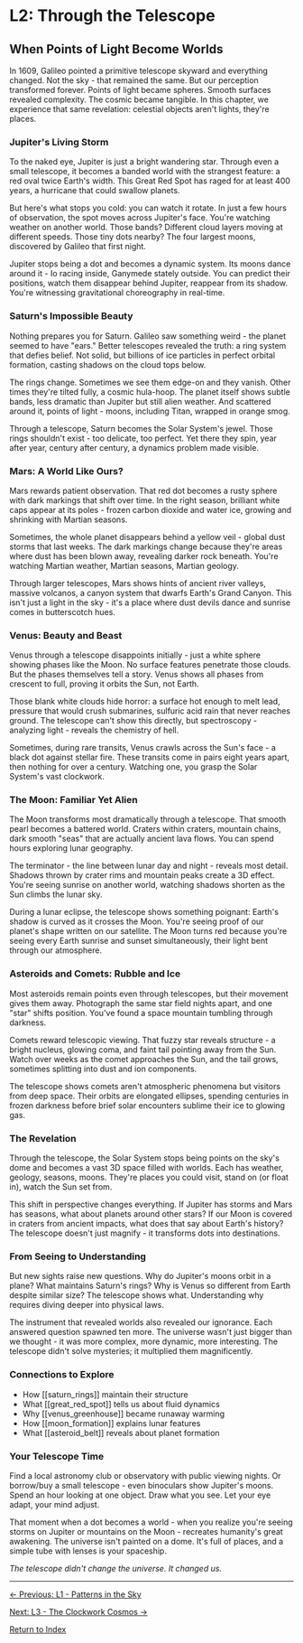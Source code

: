 # L2: Through the Telescope

## When Points of Light Become Worlds

In 1609, Galileo pointed a primitive telescope skyward and everything changed. Not the sky - that remained the same. But our perception transformed forever. Points of light became spheres. Smooth surfaces revealed complexity. The cosmic became tangible. In this chapter, we experience that same revelation: celestial objects aren't lights, they're places.

### Jupiter's Living Storm

To the naked eye, Jupiter is just a bright wandering star. Through even a small telescope, it becomes a banded world with the strangest feature: a red oval twice Earth's width. This Great Red Spot has raged for at least 400 years, a hurricane that could swallow planets.

But here's what stops you cold: you can watch it rotate. In just a few hours of observation, the spot moves across Jupiter's face. You're watching weather on another world. Those bands? Different cloud layers moving at different speeds. Those tiny dots nearby? The four largest moons, discovered by Galileo that first night.

Jupiter stops being a dot and becomes a dynamic system. Its moons dance around it - Io racing inside, Ganymede stately outside. You can predict their positions, watch them disappear behind Jupiter, reappear from its shadow. You're witnessing gravitational choreography in real-time.

### Saturn's Impossible Beauty

Nothing prepares you for Saturn. Galileo saw something weird - the planet seemed to have "ears." Better telescopes revealed the truth: a ring system that defies belief. Not solid, but billions of ice particles in perfect orbital formation, casting shadows on the cloud tops below.

The rings change. Sometimes we see them edge-on and they vanish. Other times they're tilted fully, a cosmic hula-hoop. The planet itself shows subtle bands, less dramatic than Jupiter but still alien weather. And scattered around it, points of light - moons, including Titan, wrapped in orange smog.

Through a telescope, Saturn becomes the Solar System's jewel. Those rings shouldn't exist - too delicate, too perfect. Yet there they spin, year after year, century after century, a dynamics problem made visible.

### Mars: A World Like Ours?

Mars rewards patient observation. That red dot becomes a rusty sphere with dark markings that shift over time. In the right season, brilliant white caps appear at its poles - frozen carbon dioxide and water ice, growing and shrinking with Martian seasons.

Sometimes, the whole planet disappears behind a yellow veil - global dust storms that last weeks. The dark markings change because they're areas where dust has been blown away, revealing darker rock beneath. You're watching Martian weather, Martian seasons, Martian geology.

Through larger telescopes, Mars shows hints of ancient river valleys, massive volcanos, a canyon system that dwarfs Earth's Grand Canyon. This isn't just a light in the sky - it's a place where dust devils dance and sunrise comes in butterscotch hues.

### Venus: Beauty and Beast

Venus through a telescope disappoints initially - just a white sphere showing phases like the Moon. No surface features penetrate those clouds. But the phases themselves tell a story. Venus shows all phases from crescent to full, proving it orbits the Sun, not Earth.

Those blank white clouds hide horror: a surface hot enough to melt lead, pressure that would crush submarines, sulfuric acid rain that never reaches ground. The telescope can't show this directly, but spectroscopy - analyzing light - reveals the chemistry of hell.

Sometimes, during rare transits, Venus crawls across the Sun's face - a black dot against stellar fire. These transits come in pairs eight years apart, then nothing for over a century. Watching one, you grasp the Solar System's vast clockwork.

### The Moon: Familiar Yet Alien

The Moon transforms most dramatically through a telescope. That smooth pearl becomes a battered world. Craters within craters, mountain chains, dark smooth "seas" that are actually ancient lava flows. You can spend hours exploring lunar geography.

The terminator - the line between lunar day and night - reveals most detail. Shadows thrown by crater rims and mountain peaks create a 3D effect. You're seeing sunrise on another world, watching shadows shorten as the Sun climbs the lunar sky.

During a lunar eclipse, the telescope shows something poignant: Earth's shadow is curved as it crosses the Moon. You're seeing proof of our planet's shape written on our satellite. The Moon turns red because you're seeing every Earth sunrise and sunset simultaneously, their light bent through our atmosphere.

### Asteroids and Comets: Rubble and Ice

Most asteroids remain points even through telescopes, but their movement gives them away. Photograph the same star field nights apart, and one "star" shifts position. You've found a space mountain tumbling through darkness.

Comets reward telescopic viewing. That fuzzy star reveals structure - a bright nucleus, glowing coma, and faint tail pointing away from the Sun. Watch over weeks as the comet approaches the Sun, and the tail grows, sometimes splitting into dust and ion components.

The telescope shows comets aren't atmospheric phenomena but visitors from deep space. Their orbits are elongated ellipses, spending centuries in frozen darkness before brief solar encounters sublime their ice to glowing gas.

### The Revelation

Through the telescope, the Solar System stops being points on the sky's dome and becomes a vast 3D space filled with worlds. Each has weather, geology, seasons, moons. They're places you could visit, stand on (or float in), watch the Sun set from.

This shift in perspective changes everything. If Jupiter has storms and Mars has seasons, what about planets around other stars? If our Moon is covered in craters from ancient impacts, what does that say about Earth's history? The telescope doesn't just magnify - it transforms dots into destinations.

### From Seeing to Understanding

But new sights raise new questions. Why do Jupiter's moons orbit in a plane? What maintains Saturn's rings? Why is Venus so different from Earth despite similar size? The telescope shows what. Understanding why requires diving deeper into physical laws.

The instrument that revealed worlds also revealed our ignorance. Each answered question spawned ten more. The universe wasn't just bigger than we thought - it was more complex, more dynamic, more interesting. The telescope didn't solve mysteries; it multiplied them magnificently.

### Connections to Explore

- How [[saturn_rings]] maintain their structure
- What [[great_red_spot]] tells us about fluid dynamics
- Why [[venus_greenhouse]] became runaway warming
- How [[moon_formation]] explains lunar features
- What [[asteroid_belt]] reveals about planet formation

### Your Telescope Time

Find a local astronomy club or observatory with public viewing nights. Or borrow/buy a small telescope - even binoculars show Jupiter's moons. Spend an hour looking at one object. Draw what you see. Let your eye adapt, your mind adjust.

That moment when a dot becomes a world - when you realize you're seeing storms on Jupiter or mountains on the Moon - recreates humanity's great awakening. The universe isn't painted on a dome. It's full of places, and a simple tube with lenses is your spaceship.

*The telescope didn't change the universe. It changed us.*

---

[← Previous: L1 - Patterns in the Sky](L1_Patterns_in_the_Sky.md)

[Next: L3 - The Clockwork Cosmos →](L3_The_Clockwork_Cosmos.md)

[Return to Index](HA_Solar_System_Index.md)